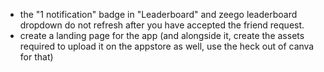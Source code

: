 - the "1 notification" badge in "Leaderboard" and zeego leaderboard dropdown do not refresh after you have accepted the friend request.
- create a landing page for the app (and alongside it, create the assets required to upload it on the appstore as well, use the heck out of canva for that)
